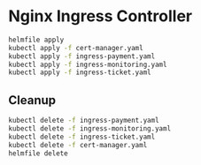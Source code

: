 # Nginx Ingress Controller

```bash
helmfile apply
kubectl apply -f cert-manager.yaml
kubectl apply -f ingress-payment.yaml
kubectl apply -f ingress-monitoring.yaml
kubectl apply -f ingress-ticket.yaml
```

## Cleanup

```bash
kubectl delete -f ingress-payment.yaml
kubectl delete -f ingress-monitoring.yaml
kubectl delete -f ingress-ticket.yaml
kubectl delete -f cert-manager.yaml
helmfile delete
```

